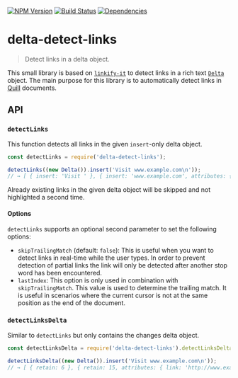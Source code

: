 [![NPM Version](https://img.shields.io/npm/v/delta-detect-links.svg?style=flat)](https://www.npmjs.org/package/delta-detect-links)
[![Build Status](https://img.shields.io/travis/holidaycheck/delta-detect-links/master.svg?style=flat)](https://travis-ci.org/holidaycheck/delta-detect-links)
[![Dependencies](http://img.shields.io/david/holidaycheck/delta-detect-links.svg?style=flat)](https://david-dm.org/holidaycheck/delta-detect-links)

# delta-detect-links

> Detect links in a delta object.

This small library is based on [`linkify-it`](https://github.com/markdown-it/linkify-it) to detect links in a rich text [`Delta`](https://github.com/ottypes/rich-text) object.
The main purpose for this library is to automatically detect links in [Quill](http://quilljs.com/) documents.

## API

### `detectLinks`

This function detects all links in the given `insert`-only delta object.

```js
const detectLinks = require('delta-detect-links');

detectLinks((new Delta()).insert('Visit www.example.com\n'));
// → [ { insert: 'Visit ' }, { insert: 'www.example.com', attributes: { link: 'http://www.example.com' } }, { insert: '\n' } ]
```

Already existing links in the given delta object will be skipped and not highlighted a second time.

#### Options

`detectLinks` supports an optional second parameter to set the following options:

* `skipTrailingMatch` (default: `false`): This is useful when you want to detect links in real-time while the user types. In order to prevent detection of partial links the link will only be detected after another stop word has been encountered.
* `lastIndex`: This option is only used in combination with `skipTrailingMatch`. This value is used to determine the trailing match. It is useful in scenarios where the current cursor is not at the same position as the end of the document.

### `detectLinksDelta`

Similar to `detectLinks` but only contains the changes delta object.

```js
const detectLinksDelta = require('delta-detect-links').detectLinksDelta;

detectLinksDelta((new Delta()).insert('Visit www.example.com\n'));
// → [ { retain: 6 }, { retain: 15, attributes: { link: 'http://www.example.com' } } ]
```
